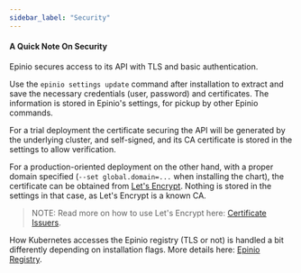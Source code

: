 ```yaml
---
sidebar_label: "Security"
---
```


#### A Quick Note On Security

Epinio secures access to its API with TLS and basic authentication.

Use the `epinio settings update` command after installation to extract and save the necessary credentials
(user, password) and certificates. The information is stored in Epinio's settings,
for pickup by other Epinio commands.

For a trial deployment the certificate securing the API will be generated by the
underlying cluster, and self-signed, and its CA certificate is stored in the
settings to allow verification.

For a production-oriented deployment on the other hand, with a proper
domain specified (`--set global.domain=...` when installing the chart),
the certificate can be obtained from [Let's Encrypt](https://letsencrypt.org/). Nothing is stored in the
settings in that case, as Let's Encrypt is a known CA. 

> NOTE: Read more on how to use Let's Encrypt here: [Certificate Issuers](../howtos/certificate_issuers.md).

How Kubernetes accesses the Epinio registry (TLS or not) is handled a bit differently depending on installation flags.
More details here: [Epinio Registry](../explanations/advanced.md#container-registry).

